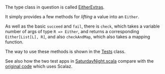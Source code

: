 The type class in question is called
[EitherExtras](/robcd/scala-either-extras/blob/simple/src/main/scala/EitherExtras.scala).

It simply provides a few methods for *lifting* a value into an `Either`.

As well as the basic `succeed` and `fail`, there is `check`, which
takes a variable number of args of type `R => Either`, and returns a
corresponding `Either[List[L], R]`, and also `checkAndMap`, which also
takes a mapping function.

The way to use these methods is shown in the [Tests](/robcd/scala-either-extras/blob/simple/src/test/scala/Tests.scala) class.

See also how the two test apps in
[SaturdayNight.scala](/robcd/scala-either-extras/blob/simple/src/test/scala/SaturdayNight.scala)
compare with the [original code](https://gist.github.com/1241855) which uses Scalaz.
